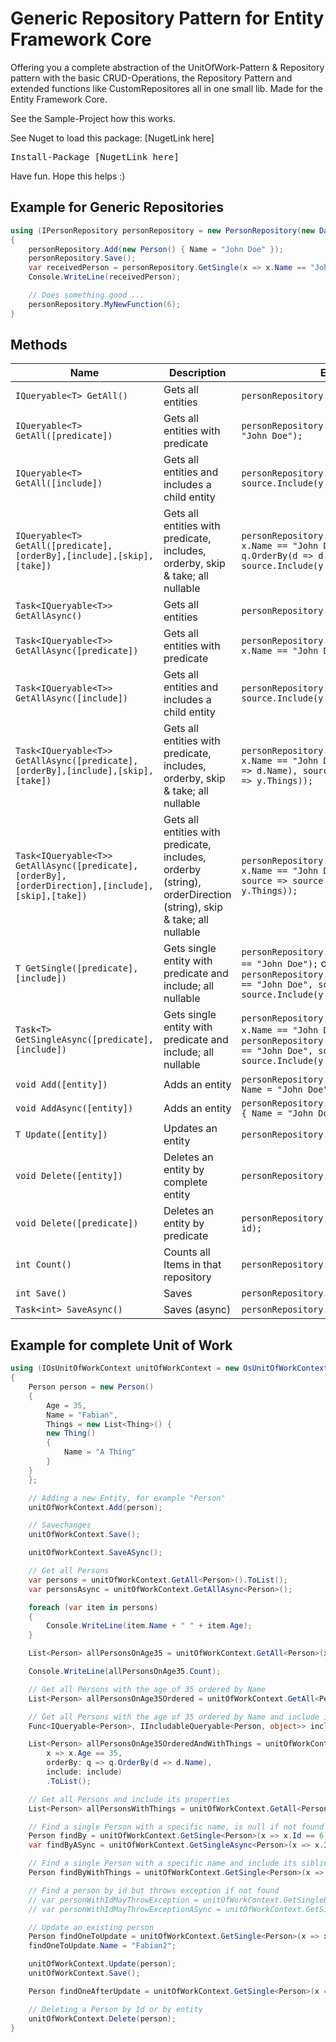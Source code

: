# Generic Repository Pattern for Entity Framework Core

Offering you a complete abstraction of the UnitOfWork-Pattern & Repository pattern with the basic CRUD-Operations, the Repository Pattern and extended functions like CustomRepositores all in one small lib. Made for the Entity Framework Core.

See the Sample-Project how this works.

See Nuget to load this package:
[NugetLink here]

<pre>Install-Package [NugetLink here]</pre>

Have fun. Hope this helps :)

## Example for Generic Repositories

```c#
using (IPersonRepository personRepository = new PersonRepository(new DataBaseContext()))
{
    personRepository.Add(new Person() { Name = "John Doe" });
    personRepository.Save();
    var receivedPerson = personRepository.GetSingle(x => x.Name == "John Doe");
    Console.WriteLine(receivedPerson);

    // Does something good ...
    personRepository.MyNewFunction(6);
}
```

## Methods

| Name                                                                                               | Description                                                                                                      | Example                                                                                                                                                            |
| -------------------------------------------------------------------------------------------------- | ---------------------------------------------------------------------------------------------------------------- | ------------------------------------------------------------------------------------------------------------------------------------------------------------------ |
| `IQueryable<T> GetAll()`                                                                           | Gets all entities                                                                                                | `personRepository.GetAll();`                                                                                                                                       |
| `IQueryable<T> GetAll([predicate])`                                                                | Gets all entities with predicate                                                                                 | `personRepository.GetAll(x => x.Name == "John Doe");`                                                                                                              |
| `IQueryable<T> GetAll([include])`                                                                  | Gets all entities and includes a child entity                                                                    | `personRepository.GetAll(source => source.Include(y => y.Things));`                                                                                                |
| `IQueryable<T> GetAll([predicate],[orderBy],[include],[skip],[take])`                              | Gets all entities with predicate, includes, orderby, skip & take; all nullable                                   | `personRepository.GetAll(predicate: x => x.Name == "John Doe", orderBy: q => q.OrderBy(d => d.Name), source => source.Include(y => y.Things));`                    |
| `Task<IQueryable<T>> GetAllAsync()`                                                                | Gets all entities                                                                                                | `personRepository.GetAllAsync();`                                                                                                                                  |
| `Task<IQueryable<T>> GetAllAsync([predicate])`                                                     | Gets all entities with predicate                                                                                 | `personRepository.GetAllAsync(x => x.Name == "John Doe");`                                                                                                         |
| `Task<IQueryable<T>> GetAllAsync([include])`                                                       | Gets all entities and includes a child entity                                                                    | `personRepository.GetAllAsync(source => source.Include(y => y.Things));`                                                                                           |
| `Task<IQueryable<T>> GetAllAsync([predicate],[orderBy],[include],[skip],[take])`                   | Gets all entities with predicate, includes, orderby, skip & take; all nullable                                   | `personRepository.GetAllAsync(x => x.Name == "John Doe", q => q.OrderBy(d => d.Name), source => source.Include(y => y.Things));`                                   |
| `Task<IQueryable<T>> GetAllAsync([predicate],[orderBy], [orderDirection],[include],[skip],[take])` | Gets all entities with predicate, includes, orderby (string), orderDirection (string), skip & take; all nullable | `personRepository.GetAllAsync(x => x.Name == "John Doe", "Name", "asc", source => source.Include(y => y.Things));`                                                 |
| `T GetSingle([predicate],[include])`                                                               | Gets single entity with predicate and include; all nullable                                                      | `personRepository.GetSingle(x => x.Name == "John Doe");` or `personRepository.GetSingle(x => x.Name == "John Doe", source => source.Include(y => y.Things));`      |
| `Task<T> GetSingleAsync([predicate],[include])`                                                    | Gets single entity with predicate and include; all nullable                                                      | `personRepository.GetSingleAsync(x => x.Name == "John Doe");` or `personRepository.GetSingle(x => x.Name == "John Doe", source => source.Include(y => y.Things));` |
| `void Add([entity])`                                                                               | Adds an entity                                                                                                   | `personRepository.Add(new Person() { Name = "John Doe" });`                                                                                                        |
| `void AddAsync([entity])`                                                                          | Adds an entity                                                                                                   | `personRepository.AddAsync(new Person() { Name = "John Doe" });`                                                                                                   |
| `T Update([entity])`                                                                               | Updates an entity                                                                                                | `personRepository.Update(changedPerson);`                                                                                                                          |
| `void Delete([entity])`                                                                            | Deletes an entity by complete entity                                                                             | `personRepository.Delete(toDelete);`                                                                                                                               |
| `void Delete([predicate])`                                                                         | Deletes an entity by predicate                                                                                   | `personRepository.Delete(x => x.Id == id);`                                                                                                                        |
| `int Count()`                                                                                      | Counts all Items in that repository                                                                              | `personRepository.Count();`                                                                                                                                        |
| `int Save()`                                                                                       | Saves                                                                                                            | `personRepository.Count();`                                                                                                                                        |
| `Task<int> SaveAsync()`                                                                            | Saves (async)                                                                                                    | `personRepository.Count();`                                                                                                                                        |

## Example for complete Unit of Work

```c#
using (IOsUnitOfWorkContext unitOfWorkContext = new OsUnitOfWorkContext(new DataBaseContext()))
{
    Person person = new Person()
    {
        Age = 35,
        Name = "Fabian",
        Things = new List<Thing>() {
        new Thing()
        {
            Name = "A Thing"
        }
    }
    };

    // Adding a new Entity, for example "Person"
    unitOfWorkContext.Add(person);

    // Savechanges
    unitOfWorkContext.Save();

    unitOfWorkContext.SaveASync();

    // Get all Persons
    var persons = unitOfWorkContext.GetAll<Person>().ToList();
    var personsAsync = unitOfWorkContext.GetAllAsync<Person>();

    foreach (var item in persons)
    {
        Console.WriteLine(item.Name + " " + item.Age);
    }

    List<Person> allPersonsOnAge35 = unitOfWorkContext.GetAll<Person>(x => x.Age == 35).ToList();

    Console.WriteLine(allPersonsOnAge35.Count);

    // Get all Persons with the age of 35 ordered by Name
    List<Person> allPersonsOnAge35Ordered = unitOfWorkContext.GetAll<Person>(x => x.Age == 35, orderBy: q => q.OrderBy(d => d.Name)).ToList();

    // Get all Persons with the age of 35 ordered by Name and include its properties
    Func<IQueryable<Person>, IIncludableQueryable<Person, object>> include = source => source.Include(y => y.Things);

    List<Person> allPersonsOnAge35OrderedAndWithThings = unitOfWorkContext.GetAll<Person>(
        x => x.Age == 35,
        orderBy: q => q.OrderBy(d => d.Name),
        include: include)
        .ToList();

    // Get all Persons and include its properties
    List<Person> allPersonsWithThings = unitOfWorkContext.GetAll<Person>(include: include).ToList();

    // Find a single Person with a specific name, is null if not found
    Person findBy = unitOfWorkContext.GetSingle<Person>(x => x.Id == 6);
    var findByASync = unitOfWorkContext.GetSingleAsync<Person>(x => x.Id == 6);

    // Find a single Person with a specific name and include its siblings
    Person findByWithThings = unitOfWorkContext.GetSingle<Person>(x => x.Name == "Fabian", include: include);

    // Find a person by id but throws exception if not found
    // var personWithIdMayThrowException = unitOfWorkContext.GetSingleBy<Person>(x => x.Id == 6);
    // var personWithIdMayThrowExceptionASync = unitOfWorkContext.GetSingleByASync<Person>(x => x.Id == 6);

    // Update an existing person
    Person findOneToUpdate = unitOfWorkContext.GetSingle<Person>(x => x.Name == "Fabian");
    findOneToUpdate.Name = "Fabian2";

    unitOfWorkContext.Update(person);
    unitOfWorkContext.Save();

    Person findOneAfterUpdate = unitOfWorkContext.GetSingle<Person>(x => x.Name == "Fabian2");

    // Deleting a Person by Id or by entity
    unitOfWorkContext.Delete(person);
}
```
